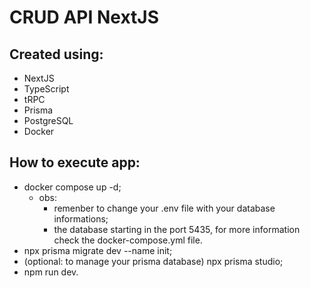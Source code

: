 # CRUD API NextJS
## Created using:
- NextJS
- TypeScript
- tRPC
- Prisma
- PostgreSQL
- Docker

## How to execute app:
- docker compose up -d;
    - obs:
        - remenber to change your .env file with your database informations;
        - the database starting in the port 5435, for more information check the docker-compose.yml file.
- npx prisma migrate dev --name init;
- (optional: to manage your prisma database) npx prisma studio;
- npm run dev.

